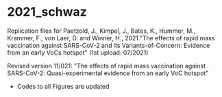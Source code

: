 # 2021_schwaz
Replication files for Paetzold, J., Kimpel, J., Bates, K., Hummer, M., Krammer, F., von Laer, D. and Winner, H., 2021."The effects of rapid mass vaccination against SARS-CoV-2 and its Variants-of-Concern: Evidence from an early VoCs hotspot" (1st upload: 07/2021)

Revised version 11/021: "The effects of rapid mass vaccination against SARS-CoV-2: Quasi-experimental evidence from an early VoC hotspot"
- Codes to all Figures are updated
